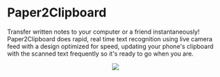 # Paper2Clipboard
Transfer written notes to your computer or a friend instantaneously! Paper2Clipboard does rapid, real time text recognition using live camera feed with a design optimized for speed, updating your phone's clipboard with the scanned text frequently so it's ready to go when you are.



<!--Paper2Clipbpard Logo-->
<p align = "center">
<img src="https://user-images.githubusercontent.com/60375020/155014100-6afec951-00ba-4cac-bed6-88e721b74b12.JPG">
</p>

